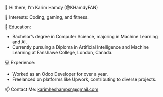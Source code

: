 👋 Hi there, I’m Karim Hamdy (@KHamdyFAN)

👀 Interests: Coding, gaming, and fitness.

🌱 Education:
  - Bachelor’s degree in Computer Science, majoring in Machine Learning and AI.
  - Currently pursuing a Diploma in Artificial Intelligence and Machine Learning at Fanshawe College, London, Canada.

💻 Experience:
  - Worked as an Odoo Developer for over a year.
  - Freelanced on platforms like Upwork, contributing to diverse projects.

📫 Contact Me: karimheshampsn@gmail.com

<!---
KHamdyFAN/KHamdyFAN is a ✨ special ✨ repository because its `README.md` (this file) appears on your GitHub profile.
You can click the Preview link to take a look at your changes.
--->

